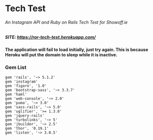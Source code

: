 # Tech Test
###### An Instagram API and Ruby on Rails Tech Test for Showoff.ie
##### SITE: https://ror-tech-test.herokuapp.com/
#### The application will fail to load initially, just try again. This is because Heroku will put the domain to sleep while it is inactive.
### Gem List
```
gem 'rails', '~> 5.1.2'
gem 'instagram'
gem 'figaro', '1.0'
gem 'bootstrap-sass', '~> 3.3.7'
gem 'haml'
gem 'web-console', '~> 2.0'
gem 'puma', '~> 3.0'
gem 'sass-rails', '~> 5.0'
gem 'uglifier', '>= 1.3.0'
gem 'jquery-rails'
gem 'turbolinks', '~> 5'
gem 'jbuilder', '~> 2.5'
gem 'thor', '0.19.1'
gem 'listen', '~> 3.0.5'
```
